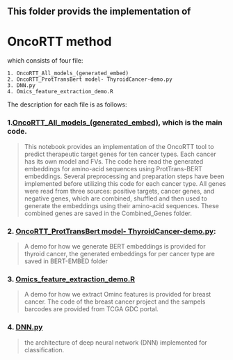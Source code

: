 ## This folder provids the implementation of 
# OncoRTT method
which consists of four file:

```
1. OncoRTT_All_models_(generated_embed)
2. OncoRTT_ProtTransBert model- ThyroidCancer-demo.py
3. DNN.py
4. Omics_feature_extraction_demo.R
```
 
The description for each file is as follows:
### 1.[OncoRTT_All_models_(generated_embed)](https://github.com/MahaThafar/OncoRTT-Method/blob/main/Code/OncoRTT_All_models_(generated_embed).ipynb), which is the main code.
>This notebook provides an implementation of the OncoRTT tool to predict therapeutic target genes for ten cancer types.
>Each cancer has its own model and FVs. The code here read the generated embeddings for amino-acid sequences using ProtTrans-BERT embeddings. Several preprocessing and preparation steps have been implemented before utilizing this code for each cancer type. 
>All genes were read from three sources: positive targets, cancer genes, and negative genes, which are combined, shuffled and then used to generate the embeddings using their amino-acid sequences. These combined genes are saved in the Combined_Genes folder.

### 2. [OncoRTT_ProtTransBert model- ThyroidCancer-demo.py](https://github.com/MahaThafar/OncoRTT-Method/blob/main/Code/OncoRTT_ProtTransBert%20model-%20ThyroidCancer-demo.py): 
> A demo for how we generate BERT embeddings is provided for thyroid cancer, the generated embeddings for per cancer type are saved in BERT-EMBED folder

### 3. [Omics_feature_extraction_demo.R](https://github.com/MahaThafar/OncoRTT-Method/blob/main/Code/Omics_feature_extraction_demo.R) 
> A demo for how we extract Ominc features is provided for breast cancer. The code of the breast cancer project and the sampels barcodes are provided from TCGA GDC portal.

### 4. [DNN.py](https://github.com/MahaThafar/OncoRTT-Method/blob/main/Code/DNN_model.py)
>the architecture of deep neural network (DNN) implemented for classification.
